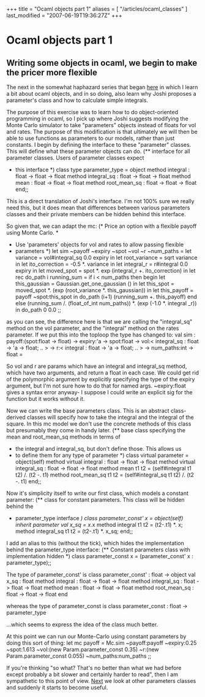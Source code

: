 +++
title = "Ocaml objects part 1"
aliases = [ "/articles/ocaml_classes" ]
last_modified = "2007-06-19T19:36:27Z"
+++
# Ocaml objects part 1

## Writing some objects in ocaml, we begin to make the pricer more flexible

The next in the somewhat haphazard series that began [here][5] in which I
learn a bit about ocaml objects, and in so doing, also learn why Joshi
proposes a parameter's class and how to calculate simple integrals.

The purpose of this exercise was to learn how to do object-oriented
programming in ocaml, so I pick up where Joshi suggests modifying the
Monte Carlo simulator to take "parameters" objects instead of floats
for vol and rates. The purpose of this modification is that ultimately
we will then be able to use functions as parameters to our models,
rather than just constants. I begin by defining the interface to these
"parameter" classes. This will define what these parameter objects can
do.
(** interface for all parameter classes. Users of parameter classes expect
* this interface *)
class type parameter_type =
object
method integral :       float -> float -> float
method integral_sq :    float -> float -> float
method mean :           float -> float -> float
method root_mean_sq :   float -> float -> float
end;;

This is a direct translation of Joshi's interface. I'm not 100% sure we
really need this, but it does mean that differences between various
parameters classes and their private members can be hidden behind this
interface.

So given that, we can adapt the mc:
(* Price an option with a flexible payoff using Monte Carlo.
*
* Use 'parameters' objects for vol and rates to allow passing flexible
* parameters *)
let sim ~payoff ~expiry ~spot ~vol ~r ~num_paths =
let variance = vol#integral_sq 0.0 expiry in
let root_variance = sqrt variance in
let ito_correction = -0.5 *. variance in
let integral_r = r#integral 0.0 expiry in
let moved_spot = spot *. exp (integral_r +. ito_correction) in
let rec do_path i running_sum =
if i < num_paths then begin
let this_gaussian = Gaussian.get_one_gaussian () in
let this_spot = moved_spot *. (exp (root_variance *. this_gaussian))
in
let this_payoff = payoff ~spot:this_spot in
do_path (i+1) (running_sum +. this_payoff)
end
else (running_sum /. (float_of_int num_paths)) *. (exp (-1.0 *. integral
_r))
in
do_path 0 0.0
;;

as you can see, the difference here is that we are calling the
"integral_sq" method on the vol parameter, and the "integral" method on
the rates parameter. If we put this into the toploop the type has
changed to:
val sim :
payoff:(spot:float -> float) ->
expiry:'a ->
spot:float ->
vol:< integral_sq : float -> 'a -> float; .. > ->
r:< integral : float -> 'a -> float; .. > -> num_paths:int -> float = <fun>

So vol and r are params which have an integral and integral_sq method,
which have two arguments, and return a float in each case. We could get
rid of the polymorphic argument by explicitly specifying the type of
the expiry argument, but I'm not sure how to do that for named args.
~expiry:float gives a syntax error anyway- I suppose I could write an
explicit sig for the function but it works without it.

Now we can write the base parameters class. This is an abstract class-
derived classes will specify how to take the integral and the integral
of the square. In this mc model we don't use the concrete methods of
this class but presumably they come in handy later.
(** base class specifying the mean and root_mean_sq methods in terms of
* the integral and integral_sq, but don't define those.  This allows us
* to define them for any type of parameter *)
class virtual parameter =
object(self)
method virtual integral :       float -> float -> float
method virtual integral_sq :    float -> float -> float
method mean t1 t2 = (self#integral t1 t2) /. (t2 -. t1)
method root_mean_sq t1 t2 = (self#integral_sq t1 t2) /. (t2 -. t1)
end;;

Now it's simplicity itself to write our first class, which models a
constant parameter:
(** class for constant parameters.  This class will be hidden behind the
* parameter_type interface *)
class parameter_const' x =
object(self)
inherit parameter
val x_sq = x*.x
method integral t1 t2 = (t2-.t1) *. x;
method integral_sq t1 t2 = (t2-.t1) *. x_sq;
end;;

I add an alias to this (without the tick), which hides the
implementation behind the parameter_type interface:
(** Constant parameters class with implementation hidden *)
class parameter_const x = (parameter_const' x : parameter_type);;

The type of parameter_const' is
class parameter_const' :
float ->
object
val x_sq : float
method integral : float -> float -> float
method integral_sq : float -> float -> float
method mean : float -> float -> float
method root_mean_sq : float -> float -> float
end

whereas the type of parameter_const is
class parameter_const : float -> parameter_type

...which seems to express the idea of the class much better.

At this point we can run our Monte-Carlo using constant parameters by
doing this sort of thing:
let mc payoff =
Mc.sim
~payoff:payoff
~expiry:0.25
~spot:1.613
~vol:(new Param.parameter_const 0.35)
~r:(new Param.parameter_const 0.055)
~num_paths:num_paths
;;

If you're thinking "so what? That's no better than what we had before
except probably a bit slower and certainly harder to read", then I am
sympathetic to this point of view. [Next][6] we look at other parameters
classes and suddenly it starts to become useful.

[1]: http://www.uncarved.com/articles/ocaml_classes
[2]: http://www.uncarved.com/
[3]: http://www.uncarved.com/articles/contact
[4]: http://www.uncarved.com/login/
[5]: http://www.uncarved.com/blog/ocaml_finance.mrk
[6]: http://www.uncarved.com/blog/ocaml_classes_2.mrk
[7]: http://www.uncarved.com/tags/computers
[8]: mailto:sean@uncarved.com
[9]: http://creativecommons.org/licenses/by-sa/4.0/

